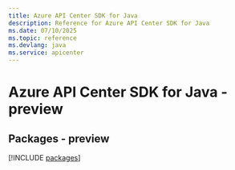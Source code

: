 ```yaml
---
title: Azure API Center SDK for Java
description: Reference for Azure API Center SDK for Java
ms.date: 07/10/2025
ms.topic: reference
ms.devlang: java
ms.service: apicenter
---
```

# Azure API Center SDK for Java - preview
## Packages - preview
[!INCLUDE [packages](api-center-index.md)]